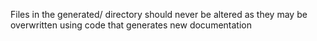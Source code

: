 Files in the generated/ directory should never be altered as they may be overwritten using code that generates new documentation